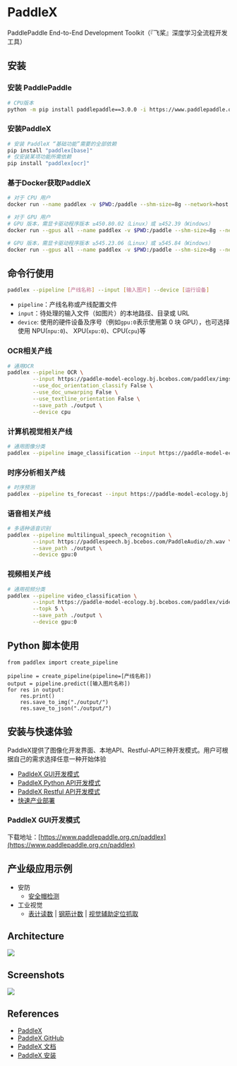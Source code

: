 # PaddleX

PaddlePaddle End-to-End Development Toolkit（『飞桨』深度学习全流程开发工具）

## 安装
### 安装 PaddlePaddle
```sh
# CPU版本
python -m pip install paddlepaddle==3.0.0 -i https://www.paddlepaddle.org.cn/packages/stable/cpu/
```

### 安装PaddleX
```sh
# 安装 PaddleX “基础功能”需要的全部依赖
pip install "paddlex[base]"
# 仅安装某项功能所需依赖
pip install "paddlex[ocr]"
```

### 基于Docker获取PaddleX
```sh
# 对于 CPU 用户
docker run --name paddlex -v $PWD:/paddle --shm-size=8g --network=host -it ccr-2vdh3abv-pub.cnc.bj.baidubce.com/paddlex/paddlex:paddlex3.1.2-paddlepaddle3.0.0-cpu /bin/bash

# 对于 GPU 用户
# GPU 版本，需显卡驱动程序版本 ≥450.80.02（Linux）或 ≥452.39（Windows）
docker run --gpus all --name paddlex -v $PWD:/paddle --shm-size=8g --network=host -it ccr-2vdh3abv-pub.cnc.bj.baidubce.com/paddlex/paddlex:paddlex3.1.2-paddlepaddle3.0.0-gpu-cuda11.8-cudnn8.9-trt8.6 /bin/bash

# GPU 版本，需显卡驱动程序版本 ≥545.23.06（Linux）或 ≥545.84（Windows）
docker run --gpus all --name paddlex -v $PWD:/paddle --shm-size=8g --network=host -it ccr-2vdh3abv-pub.cnc.bj.baidubce.com/paddlex/paddlex:paddlex3.1.2-paddlepaddle3.0.0-gpu-cuda12.6-cudnn9.5-trt10.5 /bin/bash
```

## 命令行使用
```sh
paddlex --pipeline [产线名称] --input [输入图片] --device [运行设备]
```
- `pipeline`：产线名称或产线配置文件
- `input`：待处理的输入文件（如图片）的本地路径、目录或 URL
- `device`: 使用的硬件设备及序号（例如`gpu:0`表示使用第 0 块 GPU），也可选择使用 NPU(`npu:0`)、 XPU(`xpu:0`)、CPU(`cpu`)等

### OCR相关产线
```sh
# 通用OCR
paddlex --pipeline OCR \
        --input https://paddle-model-ecology.bj.bcebos.com/paddlex/imgs/demo_image/general_ocr_002.png \
        --use_doc_orientation_classify False \
        --use_doc_unwarping False \
        --use_textline_orientation False \
        --save_path ./output \
        --device cpu
```

### 计算机视觉相关产线
```sh
# 通用图像分类
paddlex --pipeline image_classification --input https://paddle-model-ecology.bj.bcebos.com/paddlex/imgs/demo_image/general_image_classification_001.jpg --device cpu
```

### 时序分析相关产线
```sh
# 时序预测
paddlex --pipeline ts_forecast --input https://paddle-model-ecology.bj.bcebos.com/paddlex/ts/demo_ts/ts_fc.csv --device gpu:0 --save_path ./output
```

### 语音相关产线
```sh
# 多语种语音识别
paddlex --pipeline multilingual_speech_recognition \
        --input https://paddlespeech.bj.bcebos.com/PaddleAudio/zh.wav \
        --save_path ./output \
        --device gpu:0
```

### 视频相关产线
```sh
# 通用视频分类
paddlex --pipeline video_classification \
        --input https://paddle-model-ecology.bj.bcebos.com/paddlex/videos/demo_video/general_video_classification_001.mp4 \
        --topk 5 \
        --save_path ./output \
        --device gpu:0
```

## Python 脚本使用
```
from paddlex import create_pipeline

pipeline = create_pipeline(pipeline=[产线名称])
output = pipeline.predict([输入图片名称])
for res in output:
    res.print()
    res.save_to_img("./output/")
    res.save_to_json("./output/")
```

## 安装与快速体验
PaddleX提供了图像化开发界面、本地API、Restful-API三种开发模式。用户可根据自己的需求选择任意一种开始体验
- [PadldeX GUI开发模式](https://github.com/PaddlePaddle/PaddleX/blob/release/2.1/docs/quick_start_GUI.md)
- [PaddleX Python API开发模式](https://github.com/PaddlePaddle/PaddleX/blob/release/2.1/docs/quick_start_API.md)
- [PaddleX Restful API开发模式](https://github.com/PaddlePaddle/PaddleX/blob/release/2.1/docs/Resful_API/docs/readme.md)
- [快速产业部署](https://github.com/PaddlePaddle/PaddleX/tree/release/2.1#4-%E6%A8%A1%E5%9E%8B%E9%83%A8%E7%BD%B2)

### PaddleX GUI开发模式
下载地址：[https://www.paddlepaddle.org.cn/paddlex](https://www.paddlepaddle.org.cn/paddlex)

## 产业级应用示例
- 安防
    - [安全帽检测](https://github.com/PaddlePaddle/PaddleX/blob/release/2.1/examples/helmet_detection)
- 工业视觉
    - [表计读数](https://github.com/PaddlePaddle/PaddleX/blob/release/2.1/examples/meter_reader)  |  [钢筋计数](https://github.com/PaddlePaddle/PaddleX/blob/release/2.1/examples/rebar_count)  |  [视觉辅助定位抓取](https://github.com/PaddlePaddle/PaddleX/blob/release/2.1/examples/robot_grab)

## Architecture
![](https://raw.githubusercontent.com/cuicheng01/PaddleX_doc_images/main/images/PaddleX_ch.png)

## Screenshots
![](https://ai.bdstatic.com/file/AB67EF95F14A4512952CB365B0A482C1)

## References
- [PaddleX](https://www.paddlepaddle.org.cn/paddle/paddlex)
- [PaddleX GitHub](https://github.com/PaddlePaddle/PaddleX)
- [PaddleX 文档](https://paddlepaddle.github.io/PaddleX/latest/index.html)
- [PaddleX 安装](https://paddlepaddle.github.io/PaddleX/latest/installation/installation.html)